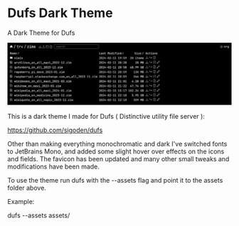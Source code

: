 # Dufs Dark Theme
A Dark Theme for Dufs

![Screenshot of dark theme.](https://raw.githubusercontent.com/Crysknife007/dufsDarkTheme/refs/heads/main/dufsDarkTheme.png)

This is a dark theme I made for Dufs ( Distinctive utility file server ):

https://github.com/sigoden/dufs

Other than making everything monochromatic and dark I've switched fonts to JetBrains Mono, and added some slight hover over effects on the icons and fields. 
The favicon has been updated and many other small tweaks and modifications have been made.

To use the theme run dufs with the --assets flag and point it to the assets folder above.

Example:

dufs --assets assets/

